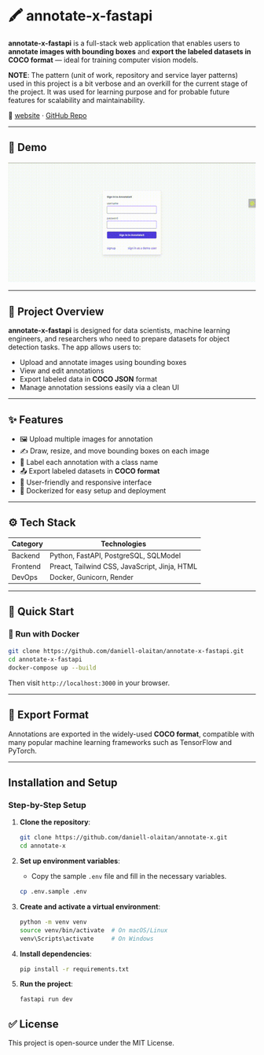 # 🖍️ annotate-x-fastapi

**annotate-x-fastapi** is a full-stack web application that enables users to **annotate images with bounding boxes** and **export the labeled datasets in COCO format** — ideal for training computer vision models.

**NOTE**: The pattern (unit of work, repository and service layer patterns) used in this project is a bit verbose and an overkill for the current stage of the project. It was used for learning purpose and for probable future features for scalability and maintainability.


🔗 [website](https://annotate-x.onrender.com) · [GitHub Repo](https://github.com/daniell-olaitan/annotate-x-fastapi)

---

## 📸 Demo 

![Demo](demo.gif)

---

## 📌 Project Overview

**annotate-x-fastapi** is designed for data scientists, machine learning engineers, and researchers who need to prepare datasets for object detection tasks. The app allows users to:

- Upload and annotate images using bounding boxes
- View and edit annotations
- Export labeled data in **COCO JSON** format
- Manage annotation sessions easily via a clean UI

---

## ✨ Features

- 🖼️ Upload multiple images for annotation
- ✍️ Draw, resize, and move bounding boxes on each image
- 🧠 Label each annotation with a class name
- 📤 Export labeled datasets in **COCO format**
- 🔐 User-friendly and responsive interface
- 🐳 Dockerized for easy setup and deployment

---

## ⚙️ Tech Stack

| Category     | Technologies                                 |
|--------------|----------------------------------------------|
| Backend      | Python, FastAPI, PostgreSQL, SQLModel        |
| Frontend     | Preact, Tailwind CSS, JavaScript, Jinja, HTML|
| DevOps       | Docker, Gunicorn, Render                     |

---

## 🚀 Quick Start

### 🐳 Run with Docker

```bash
git clone https://github.com/daniell-olaitan/annotate-x-fastapi.git
cd annotate-x-fastapi
docker-compose up --build
````

Then visit `http://localhost:3000` in your browser.

---

## 📂 Export Format

Annotations are exported in the widely-used **COCO format**, compatible with many popular machine learning frameworks such as TensorFlow and PyTorch.

---

## Installation and Setup

### Step-by-Step Setup

1. **Clone the repository**:
   ```bash
   git clone https://github.com/daniell-olaitan/annotate-x.git
   cd annotate-x
   ```

2. **Set up environment variables**:
   - Copy the sample `.env` file and fill in the necessary variables.
   ```bash
   cp .env.sample .env
   ```

3. **Create and activate a virtual environment**:
   ```bash
   python -m venv venv
   source venv/bin/activate  # On macOS/Linux
   venv\Scripts\activate     # On Windows
   ```

4. **Install dependencies**:
   ```bash
   pip install -r requirements.txt
   ```

5. **Run the project**:
   ```bash
   fastapi run dev
   ```

## ✅ License

This project is open-source under the MIT License.

```
